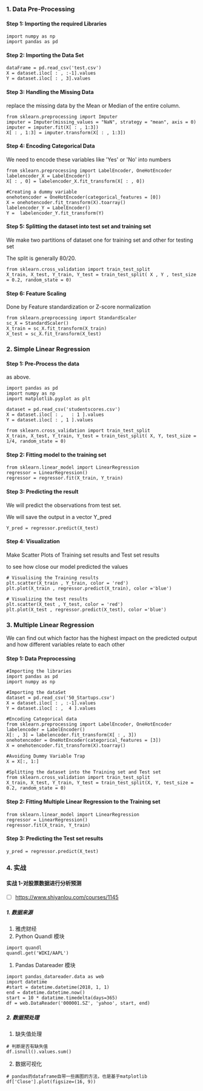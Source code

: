 ### 1. Data Pre-Processing

#### Step 1: Importing the required Libraries

```
import numpy as np
import pandas as pd
```



#### Step 2: Importing the Data Set

```
dataFrame = pd.read_csv('test.csv')
X = dataset.iloc[ : , :-1].values
Y = dataset.iloc[ : , 3].values
```



#### Step 3: Handling the Missing Data

replace the missing data by the Mean or Median of the entire column.

```
from sklearn.preprocessing import Imputer
imputer = Imputer(missing_values = "NaN", strategy = "mean", axis = 0)
imputer = imputer.fit(X[ : , 1:3])
X[ : , 1:3] = imputer.transform(X[ : , 1:3])
```

#### Step 4: Encoding Categorical Data

We need to encode these variables like 'Yes' or 'No' into numbers

```
from sklearn.preprocessing import LabelEncoder, OneHotEncoder
labelencoder_X = LabelEncoder()
X[ : , 0] = labelencoder_X.fit_transform(X[ : , 0])

#Creating a dummy variable
onehotencoder = OneHotEncoder(categorical_features = [0])
X = onehotencoder.fit_transform(X).toarray()
labelencoder_Y = LabelEncoder()
Y =  labelencoder_Y.fit_transform(Y)
```



#### Step 5: Splitting the dataset into test set and training set

We make two partitions of dataset one for training set and other for testing set

The split is generally 80/20. 

```
from sklearn.cross_validation import train_test_split
X_train, X_test, Y_train, Y_test = train_test_split( X , Y , test_size = 0.2, random_state = 0)
```



#### Step 6: Feature Scaling

Done by Feature standardization or Z-score normalization

```
from sklearn.preprocessing import StandardScaler
sc_X = StandardScaler()
X_train = sc_X.fit_transform(X_train)
X_test = sc_X.fit_transform(X_test)
```

### 2. Simple Linear Regression

#### Step 1: Pre-Process the data

as above.

```
import pandas as pd
import numpy as np
import matplotlib.pyplot as plt

dataset = pd.read_csv('studentscores.csv')
X = dataset.iloc[ : ,   : 1 ].values
Y = dataset.iloc[ : , 1 ].values

from sklearn.cross_validation import train_test_split
X_train, X_test, Y_train, Y_test = train_test_split( X, Y, test_size = 1/4, random_state = 0) 
```

#### Step 2: Fitting model to the training set

```
from sklearn.linear_model import LinearRegression
regressor = LinearRegression()
regressor = regressor.fit(X_train, Y_train)
```

#### Step 3: Predicting the result

We will predict the observations from test set. 

We will save the output in a vector Y_pred

```
Y_pred = regressor.predict(X_test)
```

#### Step 4: Visualization

Make Scatter Plots of Training set results and Test set results

to see how close our model predicted the values

```
# Visualising the Training results
plt.scatter(X_train , Y_train, color = 'red')
plt.plot(X_train , regressor.predict(X_train), color ='blue')

# Visualizing the test results
plt.scatter(X_test , Y_test, color = 'red')
plt.plot(X_test , regressor.predict(X_test), color ='blue')
```



### 3. Multiple Linear Regression

We can find out which factor has the highest impact on the predicted output and how different variables relate to each other

#### Step 1: Data Preprocessing

```
#Importing the libraries
import pandas as pd
import numpy as np

#Importing the dataSet
dataset = pd.read_csv('50_Startups.csv')
X = dataset.iloc[ : , :-1].values
Y = dataset.iloc[ : ,  4 ].values

#Encoding Categorical data
from sklearn.preprocessing import LabelEncoder, OneHotEncoder
labelencoder = LabelEncoder()
X[: , 3] = labelencoder.fit_transform(X[ : , 3])
onehotencoder = OneHotEncoder(categorical_features = [3])
X = onehotencoder.fit_transform(X).toarray()

#Avoiding Dummy Variable Trap
X = X[:, 1:]

#Splitting the dataset into the Training set and Test set
from sklearn.cross_validation import train_test_split
X_train, X_test, Y_train, Y_test = train_test_split(X, Y, test_size = 0.2, random_state = 0)
```

#### Step 2: Fitting Multiple Linear Regression to the Training set

```
from sklearn.linear_model import LinearRegression
regressor = LinearRegression()
regressor.fit(X_train, Y_train)
```

#### Step 3: Predicting the Test set results

```
y_pred = regressor.predict(X_test)
```

### 4. 实战

#### 实战 1-对股票数据进行分析预测

- [ ] https://www.shiyanlou.com/courses/1145

##### 1. 数据来源

1. 雅虎财经
2. Python Quandl 模块

```
import quandl
quandl.get('WIKI/AAPL')
```

1. Pandas Datareader 模块

```
import pandas_datareader.data as web
import datetime
#start = datetime.datetime(2018, 1, 1)
end = datetime.datetime.now()
start = 10 * datatime.timedelta(days=365)
df = web.DataReader('000001.SZ', 'yahoo', start, end)
```

##### 2. 数据预处理

1. 缺失值处理

```
# 判断是否有缺失值
df.isnull().values.sum()
```

2. 数据可视化

```
# pandas的dataframe自带一些画图的方法，也是基于matplotlib
df['Close'].plot(figsize=(16, 9))
```

